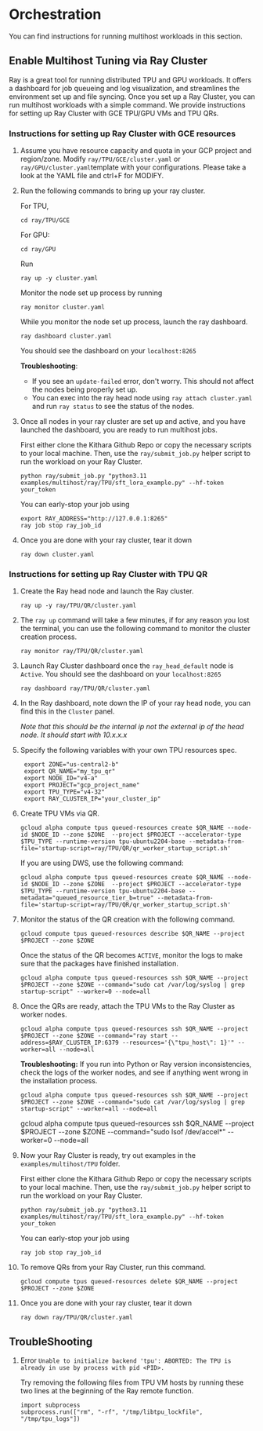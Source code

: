 # Orchestration

You can find instructions for running multihost workloads in this section.

## Enable Multihost Tuning via Ray Cluster

Ray is a great tool for running distributed TPU and GPU workloads. It offers a dashboard for job queueing and log visualization, and streamlines the environment set up and file syncing. Once you set up a Ray Cluster, you can run multihost workloads with a simple command. We provide instructions for setting up Ray Cluster with GCE TPU/GPU VMs and TPU QRs.

### Instructions for setting up Ray Cluster with GCE resources

1. Assume you have resource capacity and quota in your GCP project and region/zone. Modify `ray/TPU/GCE/cluster.yaml` or `ray/GPU/cluster.yaml`template with your configurations. Please take a look at the YAML file and ctrl+F for MODIFY.

2. Run the following commands to bring up your ray cluster.

   For TPU,

   ```
   cd ray/TPU/GCE
   ```

   For GPU:

   ```
   cd ray/GPU
   ```

   Run

   ```
   ray up -y cluster.yaml
   ```

   Monitor the node set up process by running

   ```
   ray monitor cluster.yaml
   ```

   While you monitor the node set up process, launch the ray dashboard.

   ```
   ray dashboard cluster.yaml
   ```

   You should see the dashboard on your `localhost:8265`

   **Troubleshooting**:

   - If you see an `update-failed` error, don't worry. This should not affect the nodes being properly set up.
   - You can exec into the ray head node using `ray attach cluster.yaml` and run `ray status` to see the status of the nodes.

3. Once all nodes in your ray cluster are set up and active, and you have launched the dashboard, you are ready to run multihost jobs.

   First either clone the Kithara Github Repo or copy the necessary scripts to your local machine.
   Then, use the `ray/submit_job.py` helper script to run the workload on your Ray Cluster.

   ```
   python ray/submit_job.py "python3.11 examples/multihost/ray/TPU/sft_lora_example.py" --hf-token your_token
   ```

   You can early-stop your job using

   ```
   export RAY_ADDRESS="http://127.0.0.1:8265"
   ray job stop ray_job_id
   ```

4. Once you are done with your ray cluster, tear it down

   `ray down cluster.yaml`

### Instructions for setting up Ray Cluster with TPU QR

1. Create the Ray head node and launch the Ray cluster.
   ```
   ray up -y ray/TPU/QR/cluster.yaml
   ```
2. The `ray up` command will take a few minutes, if for any reason you lost the terminal,
   you can use the following command to monitor the cluster creation process.
   ```
   ray monitor ray/TPU/QR/cluster.yaml
   ```
3. Launch Ray Cluster dashboard once the `ray_head_default` node is `Active`. You should see the dashboard on your `localhost:8265`

   ```
   ray dashboard ray/TPU/QR/cluster.yaml
   ```

4. In the Ray dashboard, note down the IP of your ray head node, you can find this in the `Cluster` panel.

   _Note that this should be the internal ip not the external ip of the head node. It should start with 10.x.x.x_

5. Specify the following variables with your own TPU resources spec.

   ```
    export ZONE="us-central2-b"
    export QR_NAME="my_tpu_qr"
    export NODE_ID="v4-a"
    export PROJECT="gcp_project_name"
    export TPU_TYPE="v4-32"
    export RAY_CLUSTER_IP="your_cluster_ip"
   ```

6. Create TPU VMs via QR.

   ```
   gcloud alpha compute tpus queued-resources create $QR_NAME --node-id $NODE_ID --zone $ZONE  --project $PROJECT --accelerator-type $TPU_TYPE --runtime-version tpu-ubuntu2204-base --metadata-from-file='startup-script=ray/TPU/QR/qr_worker_startup_script.sh' 
   ```

   If you are using DWS, use the following command: 

   ```
   gcloud alpha compute tpus queued-resources create $QR_NAME --node-id $NODE_ID --zone $ZONE  --project $PROJECT --accelerator-type $TPU_TYPE --runtime-version tpu-ubuntu2204-base --metadata="queued_resource_tier_b=true" --metadata-from-file='startup-script=ray/TPU/QR/qr_worker_startup_script.sh' 
   ```

7. Monitor the status of the QR creation with the following command.

   ```
   gcloud compute tpus queued-resources describe $QR_NAME --project $PROJECT --zone $ZONE
   ```
   Once the status of the QR becomes `ACTIVE`, monitor the logs to make sure that the packages have finished installation. 

   ```
   gcloud alpha compute tpus queued-resources ssh $QR_NAME --project $PROJECT --zone $ZONE --command="sudo cat /var/log/syslog | grep startup-script" --worker=0 --node=all
   ```

8. Once the QRs are ready, attach the TPU VMs to the Ray Cluster as worker nodes.

   ```
   gcloud alpha compute tpus queued-resources ssh $QR_NAME --project $PROJECT --zone $ZONE --command="ray start --address=$RAY_CLUSTER_IP:6379 --resources='{\"tpu_host\": 1}'" --worker=all --node=all
   ```

   **Troubleshooting:** If you run into Python or Ray version inconsistencies, check the logs of the worker nodes, and see if anything went wrong in the installation process. 

   ```
   gcloud alpha compute tpus queued-resources ssh $QR_NAME --project $PROJECT --zone $ZONE --command="sudo cat /var/log/syslog | grep startup-script" --worker=all --node=all
   ```

   gcloud alpha compute tpus queued-resources ssh $QR_NAME --project $PROJECT --zone $ZONE --command="sudo lsof /dev/accel*" --worker=0 --node=all


9. Now your Ray Cluster is ready, try out examples in the `examples/multihost/TPU` folder.

   First either clone the Kithara Github Repo or copy the necessary scripts to your local machine.
   Then, use the `ray/submit_job.py` helper script to run the workload on your Ray Cluster. 

   ```
   python ray/submit_job.py "python3.11 examples/multihost/ray/TPU/sft_lora_example.py" --hf-token your_token
   ```
   
   You can early-stop your job using

   `ray job stop ray_job_id`

10. To remove QRs from your Ray Cluster, run this command.

    ```
    gcloud compute tpus queued-resources delete $QR_NAME --project $PROJECT --zone $ZONE
    ```

11. Once you are done with your ray cluster, tear it down

    `ray down ray/TPU/QR/cluster.yaml`

## TroubleShooting

1. Error `Unable to initialize backend 'tpu': ABORTED: The TPU is already in use by process with pid <PID>.`

   Try removing the following files from TPU VM hosts by running these two lines at the beginning of the Ray remote function.

   ```
   import subprocess
   subprocess.run(["rm", "-rf", "/tmp/libtpu_lockfile", "/tmp/tpu_logs"])
   ```
